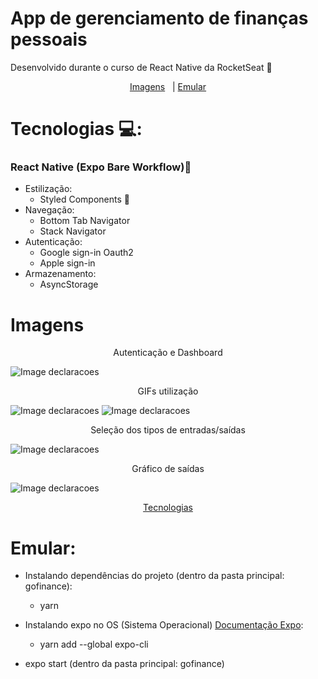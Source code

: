 # App de gerenciamento de finanças pessoais

Desenvolvido durante o curso de React Native da RocketSeat 💜

<p align="center">
  <a href="#Imagens">Imagens</a>&nbsp;&nbsp; | <a href="#Emular">Emular</a>
</p>

# Tecnologias 💻:

### React Native (Expo Bare Workflow)📱

- Estilização:
  - Styled Components 💅
- Navegação:
  - Bottom Tab Navigator
  - Stack Navigator
- Autenticação:
  - Google sign-in Oauth2
  - Apple sign-in
- Armazenamento:
  - AsyncStorage

# Imagens

<p align="center">Autenticação e Dashboard</p>

![Image declaracoes](./src/assets/home_dash.jpg)

<p align="center">GIFs utilização</p>

![Image declaracoes](./src/assets/aplicativo.gif)
![Image declaracoes](./src/assets/sem_transacoes.gif)

<p align="center">Seleção dos tipos de entradas/saídas</p>

![Image declaracoes](./src/assets/selection.jpg)

<p align="center">Gráfico de saídas</p>

![Image declaracoes](./src/assets/graph.jpg)

<p align="center">
  <a href="#Tecnologias">Tecnologias</a>
</p>

# Emular:

- Instalando dependências do projeto (dentro da pasta principal: gofinance):
  - yarn
- Instalando expo no OS (Sistema Operacional) <a href="https://docs.expo.dev/get-started/installation/"  target="_blank">Documentação Expo</a>:

  - yarn add --global expo-cli

- expo start (dentro da pasta principal: gofinance)
